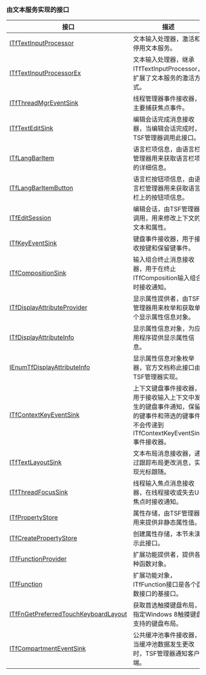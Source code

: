 ### 由文本服务实现的接口

接口|描述
-|-
[ITfTextInputProcessor](TextService/ITfTextInputProcessor.md)|文本输入处理器，激活和停用文本服务。
[ITfTextInputProcessorEx](TextService/ITfTextInputProcessorEx.md)|文本输入处理器，继承ITfTextInputProcessor，扩展了文本服务的激活方式。
[ITfThreadMgrEventSink](TextService/ITfThreadMgrEventSink.md)|线程管理器事件接收器，主要捕获焦点事件。
[ITfTextEditSink](TextService/ITfTextEditSink.md)|编辑会话完成消息接收器，当编辑会话完成时，TSF管理器调用此接口。
[ITfLangBarItem](TextService/ITfLangBarItem.md)|语言栏项信息，由语言栏管理器用来获取语言栏项的详细信息。
[ITfLangBarItemButton](TextService/ITfLangBarItemButton.md)|语言栏按钮项信息，由语言栏管理器用来获取语言栏上的按钮项信息。
[ITfEditSession](TextService/ITfEditSession.md)|编辑会话，由TSF管理器调用，用来修改上下文的文本和属性。
[ITfKeyEventSink](TextService/ITfKeyEventSink.md)|键盘事件接收器，用于接收按键和保留键事件。
[ITfCompositionSink](TextService/ITfCompositionSink.md)|输入组合终止消息接收器，用于在终止ITfComposition输入组合时接收通知。
[ITfDisplayAttributeProvider](TextService/ITfDisplayAttributeProvider.md)|显示属性提供者，由TSF管理器用来枚举和获取单个显示属性信息对象。
[ITfDisplayAttributeInfo](TextService/ITfDisplayAttributeInfo.md)|显示属性信息对象，为应用程序提供显示属性信息。
[IEnumTfDisplayAttributeInfo](TextService/IEnumTfDisplayAttributeInfo.md)|显示属性信息对象枚举器，官方文档称此接口由TSF管理器实现。
[ITfContextKeyEventSink](TextService/ITfContextKeyEventSink.md)|上下文键盘事件接收器，用于接收输入上下文中发生的键盘事件通知，保留的键事件和筛选的键事件不会传递到ITfContextKeyEventSink事件接收器。
[ITfTextLayoutSink](TextService/ITfTextLayoutSink.md)|文本布局消息接收器，通过跟踪布局更改消息，实现光标跟随。
[ITfThreadFocusSink](TextService/ITfThreadFocusSink.md)|线程输入焦点消息接收器，在线程接收或失去UI焦点时接收通知。
[ITfPropertyStore](TextService/ITfPropertyStore.md)|属性存储，由TSF管理器用来提供非静态属性值。
[ITfCreatePropertyStore](TextService/ITfCreatePropertyStore.md)|创建属性存储，本节未演示此接口。
[ITfFunctionProvider](TextService/ITfFunctionProvider.md)|扩展功能提供者，提供各种函数对象。
[ITfFunction](TextService/ITfFunction.md)|扩展功能对象，ITfFunction接口是各个函数接口的基接口。
[ITfFnGetPreferredTouchKeyboardLayout](TextService/ITfFnGetPreferredTouchKeyboardLayout.md)|获取首选触摸键盘布局，指定Windows 8触摸键盘支持的键盘布局。
[ITfCompartmentEventSink](TextService/ITfCompartmentEventSink.md)|公共缓冲池事件接收器，当缓冲池数据发生更改时，TSF管理器通知客户端。